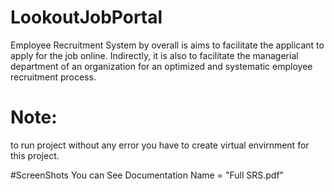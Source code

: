 # LookoutJobPortal
Employee Recruitment System by overall is aims to facilitate the applicant to  apply for the job online. Indirectly, it is also to facilitate the managerial  department of an organization for an optimized and systematic employee  recruitment process.

# Note:
to run project without any error you have to create virtual envirnment for this project.

#ScreenShots 
You can See Documentation Name = "Full SRS.pdf" 
